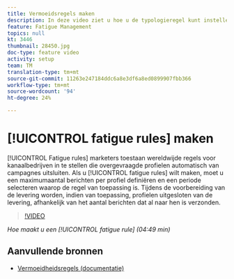 ```yaml
---
title: Vermoeidsregels maken
description: In deze video ziet u hoe u de typologieregel kunt instellen.
feature: Fatigue Management
topics: null
kt: 3446
thumbnail: 28450.jpg
doc-type: feature video
activity: setup
team: TM
translation-type: tm+mt
source-git-commit: 11263e247184ddc6a8e3df6a8ed0899907fbb366
workflow-type: tm+mt
source-wordcount: '94'
ht-degree: 24%

---
```



# [!UICONTROL fatigue rules] maken

[!UICONTROL Fatigue rules] marketers toestaan wereldwijde regels voor kanaalbedrijven in te stellen die overgevraagde profielen automatisch van campagnes uitsluiten.
Als u [!UICONTROL fatigue rules] wilt maken, moet u een maximumaantal berichten per profiel definiëren en een periode selecteren waarop de regel van toepassing is. Tijdens de voorbereiding van de levering worden, indien van toepassing, profielen uitgesloten van de levering, afhankelijk van het aantal berichten dat al naar hen is verzonden.

>[!VIDEO](https://video.tv.adobe.com/v/28450?quality=12)

*Hoe maakt u een  [!UICONTROL fatigue rule] (04:49 min)*

## Aanvullende bronnen

* [Vermoeidheidsregels (documentatie)](https://docs.adobe.com/content/help/en/campaign-standard/using/administrating/working-with-typology-rules/fatigue-rules.html)
